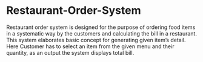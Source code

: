# Restaurant-Order-System
Restaurant order system is designed for the purpose of ordering food items in a systematic way by the customers and calculating the bill in a restaurant. This system elaborates basic concept for generating given item’s detail. Here Customer has to select an item from the given menu and their quantity, as an output the system displays total bill.
